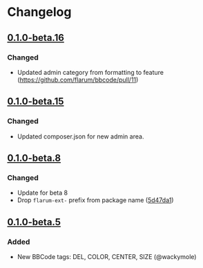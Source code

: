 # Changelog

## [0.1.0-beta.16](https://github.com/flarum/bbcode/compare/v0.1.0-beta.15...v0.1.0-beta.16)

### Changed
- Updated admin category from formatting to feature (https://github.com/flarum/bbcode/pull/11)

## [0.1.0-beta.15](https://github.com/flarum/bbcode/compare/v0.1.0-beta.12...v0.1.0-beta.15)

### Changed
- Updated composer.json for new admin area.

## [0.1.0-beta.8](https://github.com/flarum/bbcode/compare/v0.1.0-beta.5...v0.1.0-beta.8)

### Changed
- Update for beta 8
- Drop `flarum-ext-` prefix from package name ([5d47da1](https://github.com/flarum/bbcode/commit/5d47da142a3e340190dc37e461090226dddcf0cd))

## [0.1.0-beta.5](https://github.com/flarum/bbcode/compare/v0.1.0-beta.3...v0.1.0-beta.5)

### Added
- New BBCode tags: DEL, COLOR, CENTER, SIZE (@wackymole)
